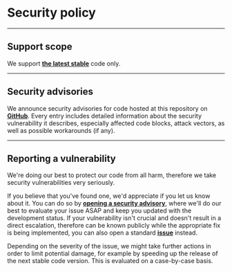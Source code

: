 # Security policy

---

## Support scope

We support **[the latest stable](https://github.com/nolddor/docker-atlassian-plugin-sdk)** code only.

---

## Security advisories

We announce security advisories for code hosted at this repository on **[GitHub](https://github.com/nolddor/docker-atlassian-plugin-sdk/security/advisories)**.
Every entry includes detailed information about the security vulnerability it describes, especially affected code blocks, attack vectors, as well as possible workarounds (if any).

---

## Reporting a vulnerability

We're doing our best to protect our code from all harm, therefore we take security vulnerabilities very seriously.

If you believe that you've found one, we'd appreciate if you let us know about it. You can do so by **[opening a security advisory](https://github.com/nolddor/docker-atlassian-plugin-sdk/security/advisories/new)**, where we'll do our best to evaluate your issue ASAP and keep you updated with the development status. If your vulnerability isn't crucial and doesn't result in a direct escalation, therefore can be known publicly while the appropriate fix is being implemented, you can also open a standard **[issue](https://github.com/nolddor/docker-atlassian-plugin-sdk/issues/new/choose)** instead.

Depending on the severity of the issue, we might take further actions in order to limit potential damage, for example by speeding up the release of the next stable code version. This is evaluated on a case-by-case basis.
